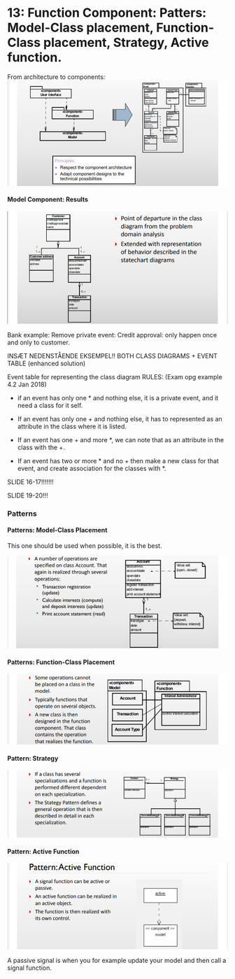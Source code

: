 # 13: Function Component: Patters: Model-Class placement, Function-Class placement, Strategy, Active function.

From architecture to components:
![](.\img\57.png)

#### Model Component: Results

![](.\img\58.png)



Bank example: Remove private event: Credit approval: only happen once and only to customer.

INSÆT NEDENSTÅENDE EKSEMPEL!! BOTH CLASS DIAGRAMS + EVENT TABLE (enhanced solution)

Event table for representing the class diagram RULES: (Exam opg example 4.2 Jan 2018)

- if an event has only one * and nothing else, it is a private event, and it need a class for it self.

- If an event has only one + and nothing else, it has to represented as an attribute in the class where it is listed.

- If an event has one + and more *, we can note that as an attribute in the class with the +.
- If an event has two or more * and no + then make a new class for that event, and create association for the classes with *.

SLIDE 16-17!!!!!!!

SLIDE 19-20!!!

### Patterns

#### Patterns: Model-Class Placement

This one should be used when possible, it is the best.

![](.\img\59.png)

#### Patterns: Function-Class Placement

![](.\img\60.png)

#### Pattern: Strategy

![](.\img\61.png)

#### Pattern: Active Function

![](.\img\62.png)

A passive signal is when you for example update your model and then call a signal function.



